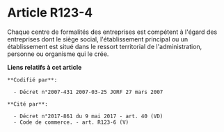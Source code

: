 # Article R123-4

Chaque centre de formalités des entreprises est compétent à l'égard des entreprises dont le siège social, l'établissement
principal ou un établissement est situé dans le ressort territorial de l'administration, personne ou organisme qui le crée.

**Liens relatifs à cet article**

	**Codifié par**:

	  - Décret n°2007-431 2007-03-25 JORF 27 mars 2007

	**Cité par**:

	  - Décret n°2017-861 du 9 mai 2017 - art. 40 (VD)
	  - Code de commerce. - art. R123-6 (V)
